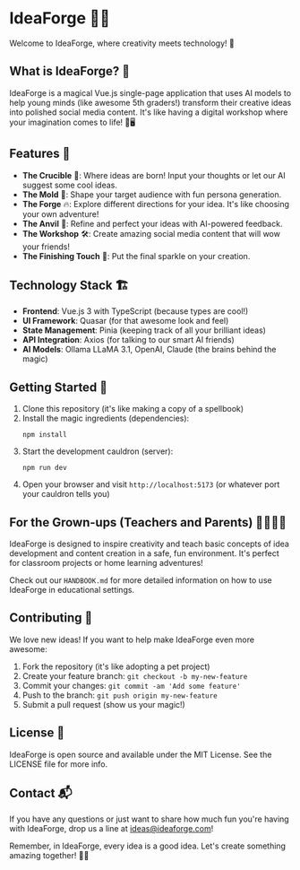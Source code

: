 # IdeaForge 🔮✨

Welcome to IdeaForge, where creativity meets technology! 🚀

## What is IdeaForge? 🤔

IdeaForge is a magical Vue.js single-page application that uses AI models to help young minds (like awesome 5th graders!) transform their creative ideas into polished social media content. It's like having a digital workshop where your imagination comes to life! 🎨🖥️

## Features 🌟

- **The Crucible** 🧪: Where ideas are born! Input your thoughts or let our AI suggest some cool ideas.
- **The Mold** 🧬: Shape your target audience with fun persona generation.
- **The Forge** 🔥: Explore different directions for your idea. It's like choosing your own adventure!
- **The Anvil** 🔨: Refine and perfect your ideas with AI-powered feedback.
- **The Workshop** 🛠️: Create amazing social media content that will wow your friends!
- **The Finishing Touch** 🎨: Put the final sparkle on your creation.

## Technology Stack 🏗️

- **Frontend**: Vue.js 3 with TypeScript (because types are cool!)
- **UI Framework**: Quasar (for that awesome look and feel)
- **State Management**: Pinia (keeping track of all your brilliant ideas)
- **API Integration**: Axios (for talking to our smart AI friends)
- **AI Models**: Ollama LLaMA 3.1, OpenAI, Claude (the brains behind the magic)

## Getting Started 🚀

1. Clone this repository (it's like making a copy of a spellbook)
2. Install the magic ingredients (dependencies):
   ```
   npm install
   ```
3. Start the development cauldron (server):
   ```
   npm run dev
   ```
4. Open your browser and visit `http://localhost:5173` (or whatever port your cauldron tells you)

## For the Grown-ups (Teachers and Parents) 👩‍🏫👨‍🏫

IdeaForge is designed to inspire creativity and teach basic concepts of idea development and content creation in a safe, fun environment. It's perfect for classroom projects or home learning adventures!

Check out our `HANDBOOK.md` for more detailed information on how to use IdeaForge in educational settings.

## Contributing 🤝

We love new ideas! If you want to help make IdeaForge even more awesome:

1. Fork the repository (it's like adopting a pet project)
2. Create your feature branch: `git checkout -b my-new-feature`
3. Commit your changes: `git commit -am 'Add some feature'`
4. Push to the branch: `git push origin my-new-feature`
5. Submit a pull request (show us your magic!)

## License 📜

IdeaForge is open source and available under the MIT License. See the LICENSE file for more info.

## Contact 📬

If you have any questions or just want to share how much fun you're having with IdeaForge, drop us a line at ideas@ideaforge.com!

Remember, in IdeaForge, every idea is a good idea. Let's create something amazing together! 🌈🚀